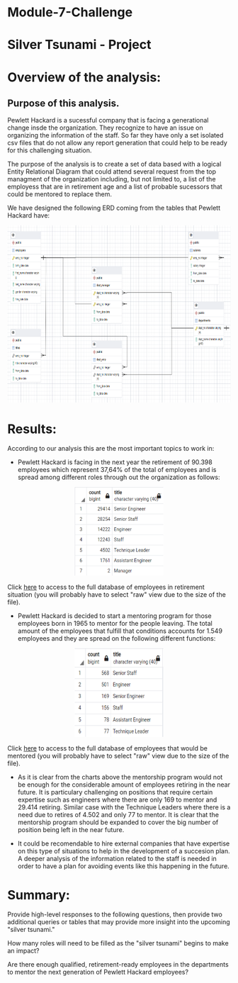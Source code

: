 # Module-7-Challenge

# Silver Tsunami - Project

# Overview of the analysis: 

## Purpose of this analysis.

Pewlett Hackard is a sucessful company that is facing a generational change insde the organization. They recognize to have an issue on organizing the information of the staff. So far they have only a set isolated csv files that do not allow any report generation that could help to be ready for this challenging situation.

The purpose of the analysis is to create a set of data based with a logical Entity Relational Diagram that could attend several request from the top managment of the organization including, but not limited to, a list of the employess that are in retirement age and a list of probable sucessors that could be mentored to replace them.

We have designed the following ERD coming from the tables that Pewlett Hackard have:
<p align = "center">
  <img src="https://github.com/GDIAZ1106/Module-7-SQL-Challenge/blob/main/Resources/ERD_Tables.png" width="800" height="400" />

# Results: 

  According to our analysis this are the most important topics to work in:
  
- Pewlett Hackard is facing in the next year the retirement of 90.398 employees which represent 37,64% of the total of employees and is spread among different roles through out the organization as follows: 
<p align = "center">
  <img src="https://github.com/GDIAZ1106/Module-7-SQL-Challenge/blob/main/Resources/Open_Positions_Per_Title.png" width="200" height="200" />
  
  Click [here](https://github.com/GDIAZ1106/Module-7-SQL-Challenge/blob/main/Exported%20CSV/unique_titles.csv) to access to the full database of employees in retirement situation (you will probably have to select "raw" view due to the size of the file).

- Pewlett Hackard is decided to start a mentoring program for those employees born in 1965 to mentor for the people leaving. The total amount of the employees that fulfill that conditions accounts for 1.549 employees and they are spread on the following different functions:
 <p align = "center">
  <img src="https://github.com/GDIAZ1106/Module-7-SQL-Challenge/blob/main/Resources/Employees_to_mentor_by_title.png" width="200" height="200" />
   
  Click [here](https://github.com/GDIAZ1106/Module-7-SQL-Challenge/blob/main/Exported%20CSV/mentorship_eligibilty.csv) to access to the full database of employees that would be mentored (you will probably have to select "raw" view due to the size of the file).

- As it is clear from the charts above the mentorship program would not be enough for the considerable amount of employees retiring in the near future. It is particulary challenging on positions that require certain expertise such as engineers where there are only 169 to mentor and 29.414 retiring. Similar case with the Technique Leaders where there is a need due to retires of 4.502 and only 77 to mentor. It is clear that the mentorship program should be expanded to cover the big number of position being left in the near future.
   
- It could be recomendable to hire external companies that have expertise on this type of situations to help in the development of a succesion plan. A deeper analysis of the information related to the staff is needed in order to have a plan for avoiding events like this happening in the future. 
   
   
# Summary: 

Provide high-level responses to the following questions, then provide two additional queries or tables that may provide more insight into the upcoming "silver tsunami."

How many roles will need to be filled as the "silver tsunami" begins to make an impact?

Are there enough qualified, retirement-ready employees in the departments to mentor the next generation of Pewlett Hackard employees?
